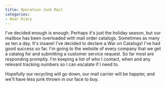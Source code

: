 ```yaml
---
title: Operation Junk Mail
categories:
- Dear Diary
---
```


I've decided enough is enough. Perhaps it's just the holiday season, but our mailbox has been overloaded with mail order catalogs. Sometimes as many as ten a day. It's insane! I've decided to declare a War on Catalogs!
I've had good success so far. I'm going to the website of every company that we get a catalog for and submitting a customer service request. So far most are responding promptly. I'm keeping a list of who I contact, when and any relevant tracking numbers so I can escalate if I need to.

Hopefully our recycling will go down, our mail carrier will be happier, and we'll have less junk thrown in our face to buy.
